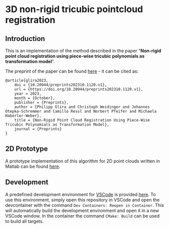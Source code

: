 # 3D non-rigid tricubic pointcloud registration

## Introduction

This is an implementation of the method described in the paper "**Non-rigid point cloud registration using piece-wise tricubic polynomials as transformation model**".

The preprint of the paper can be found [here](https://www.preprints.org/manuscript/202310.1120) - it can be cited as:

```
@article{glira2023,
	doi = {10.20944/preprints202310.1120.v1},
	url = {https://doi.org/10.20944/preprints202310.1120.v1},
	year = 2023,
	month = {October},
	publisher = {Preprints},
	author = {Philipp Glira and Christoph Weidinger and Johannes Otepka-Schremmer and Camillo Ressl and Norbert Pfeifer and Michaela Haberler-Weber},
	title = {Non-Rigid Point Cloud Registration Using Piece-Wise Tricubic Polynomials as Transformation Model},
	journal = {Preprints}
}
```

## 2D Prototype

A prototype implementation of this algorithm for 2D point clouds written in Matlab can be found [here](https://github.com/AIT-Assistive-Autonomous-Systems/2D_nonrigid_tricubic_pointcloud_registration).

## Development

A predefined development environment for [VSCode](https://code.visualstudio.com) is provided [here](.devcontainer/). To use this environment, simply open this repository in VSCode and open the devcontainer with the command ``Dev Containers: Reopen in Container``. This will automatically build the development environment and open it in a new VSCode window. In the container the command ``CMake: Build`` can be used to build all targets.